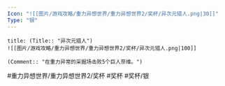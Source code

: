```yaml
---
Icon: "![[图片/游戏攻略/重力异想世界/重力异想世界2/奖杯/异次元猎人.png|30]]"
Type: "银"
---
```

```ad-common-silver-trophy
title: (Title:: "异次元猎人")
![[图片/游戏攻略/重力异想世界/重力异想世界2/奖杯/异次元猎人.png|100]]

(Comment:: "在重力异常的采掘场击败5个巨人奈维。")
```

#重力异想世界/重力异想世界2/奖杯 #奖杯 #奖杯/银
